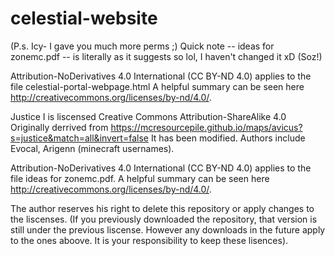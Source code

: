 # celestial-website
(P.s. Icy- I gave you much more perms ;) 
Quick note -- ideas for zonemc.pdf -- is literally as it suggests so lol, I haven't changed it xD (Soz!)

Attribution-NoDerivatives 4.0 International (CC BY-ND 4.0) applies to the file celestial-portal-webpage.html
A helpful summary can be seen here http://creativecommons.org/licenses/by-nd/4.0/.

Justice I is liscensed Creative Commons Attribution-ShareAlike 4.0
Originally derrived from https://mcresourcepile.github.io/maps/avicus?s=justice&match=all&invert=false
It has been modified. Authors include Evocal, Arigenn (minecraft usernames).

Attribution-NoDerivatives 4.0 International (CC BY-ND 4.0) applies to the file ideas for zonemc.pdf.
A helpful summary can be seen here http://creativecommons.org/licenses/by-nd/4.0/.

The author reserves his right to delete this repository or apply changes to the liscenses. 
(If you previously downloaded the repository, that version is still under the previous liscense. However any downloads in the future apply to the ones aboove. It is your responsibility to keep these lisences).
